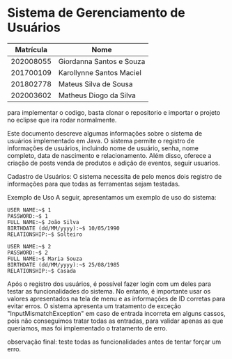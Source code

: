 
# Sistema de Gerenciamento de Usuários

| Matrícula    | Nome                      |
|--------------|---------------------------|
| 202008055    | Giordanna Santos e Souza |
| 201700109    | Karollynne Santos Maciel |
| 201802778    | Mateus Silva de Sousa    |
| 202003602    | Matheus Diogo da Silva   |


para implementar o codigo, basta clonar o repositorio e importar o projeto no eclipse que ira rodar normalmente.

Este documento descreve algumas informações sobre o sistema de usuários implementado em Java. O sistema permite o registro de informações de usuários, incluindo nome de usuário, senha, nome completo, data de nascimento e relacionamento. Além disso, oferece a criação de posts venda de produtos e adição de eventos, seguir usuarios.

Cadastro de Usuários: O sistema necessita de pelo menos  dois registro de informações para que todas as ferramentas sejam testadas. 

Exemplo de Uso
A seguir, apresentamos um exemplo de uso do sistema:


    
    USER NAME:~$ 1
    PASSWORD:~$ 1
    FULL NAME:~$ João Silva
    BIRTHDATE (dd/MM/yyyy):~$ 10/05/1990
    RELATIONSHIP:~$ Solteiro

    USER NAME:~$ 2
    PASSWORD:~$ 2
    FULL NAME:~$ Maria Souza
    BIRTHDATE (dd/MM/yyyy):~$ 25/08/1985
    RELATIONSHIP:~$ Casada


Após o registro dos usuários, é possível fazer login com um deles para testar as funcionalidades do sistema. No entanto, é importante usar os valores apresentados na tela de menu e as informações de ID corretas para evitar erros. O sistema apresenta um tratamento de exceção "InputMismatchException" em caso de entrada incorreta em alguns cassos, pois não conseguimos tratar todas as entradas, para validar apenas as que queriamos, mas foi implementado o tratamento de erro.

observação final: teste todas as funcionalidades antes de tentar forçar um erro. 
